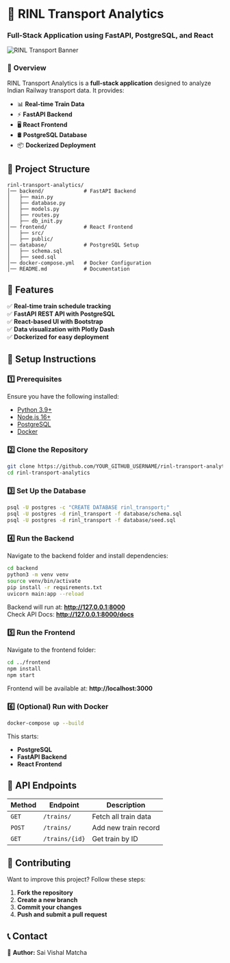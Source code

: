 # 🚆 RINL Transport Analytics
### **Full-Stack Application using FastAPI, PostgreSQL, and React**
![RINL Transport Banner](https://via.placeholder.com/1200x300?text=RINL+Transport+Analytics)

### 📌 **Overview**
RINL Transport Analytics is a **full-stack application** designed to analyze Indian Railway transport data. It provides:
- 📊 **Real-time Train Data**
- ⚡ **FastAPI Backend**
- 🖥️ **React Frontend**
- 🛢️ **PostgreSQL Database**
- 📦 **Dockerized Deployment**

## **📁 Project Structure**

```
rinl-transport-analytics/
│── backend/             # FastAPI Backend
│   ├── main.py
│   ├── database.py
│   ├── models.py
│   ├── routes.py
│   ├── db_init.py
│── frontend/            # React Frontend
│   ├── src/
│   ├── public/
│── database/            # PostgreSQL Setup
│   ├── schema.sql
│   ├── seed.sql
│── docker-compose.yml   # Docker Configuration
│── README.md            # Documentation
```

## **🚀 Features**
✅ **Real-time train schedule tracking**  
✅ **FastAPI REST API with PostgreSQL**  
✅ **React-based UI with Bootstrap**  
✅ **Data visualization with Plotly Dash**  
✅ **Dockerized for easy deployment**  

## **📌 Setup Instructions**
### **1️⃣ Prerequisites**
Ensure you have the following installed:
- [Python 3.9+](https://www.python.org/)
- [Node.js 16+](https://nodejs.org/)
- [PostgreSQL](https://www.postgresql.org/)
- [Docker](https://www.docker.com/)

### **2️⃣ Clone the Repository**
```bash
git clone https://github.com/YOUR_GITHUB_USERNAME/rinl-transport-analytics.git
cd rinl-transport-analytics
```

### **3️⃣ Set Up the Database**
```bash
psql -U postgres -c "CREATE DATABASE rinl_transport;"
psql -U postgres -d rinl_transport -f database/schema.sql
psql -U postgres -d rinl_transport -f database/seed.sql
```


### **4️⃣ Run the Backend**
Navigate to the backend folder and install dependencies:
```bash
cd backend
python3 -m venv venv
source venv/bin/activate
pip install -r requirements.txt
uvicorn main:app --reload
```
Backend will run at: **http://127.0.0.1:8000**  
Check API Docs: **http://127.0.0.1:8000/docs**

### **5️⃣ Run the Frontend**
Navigate to the frontend folder:
```bash
cd ../frontend
npm install
npm start
```
Frontend will be available at: **http://localhost:3000**

### **6️⃣ (Optional) Run with Docker**
```bash
docker-compose up --build
```
This starts:
- **PostgreSQL**
- **FastAPI Backend**
- **React Frontend**

## **🔗 API Endpoints**
| Method | Endpoint       | Description             |
|--------|---------------|-------------------------|
| `GET`  | `/trains/`    | Fetch all train data   |
| `POST` | `/trains/`    | Add new train record   |
| `GET`  | `/trains/{id}`| Get train by ID        |

## **📌 Contributing**
Want to improve this project? Follow these steps:
1. **Fork the repository**
2. **Create a new branch**
3. **Commit your changes**
4. **Push and submit a pull request**



## **📞 Contact**
🔹 **Author:** Sai Vishal Matcha
